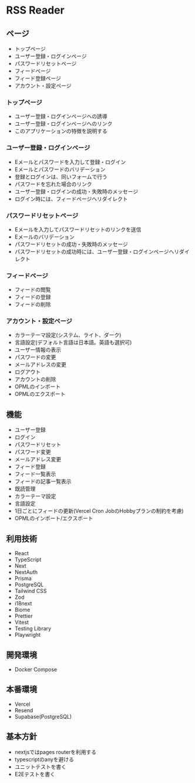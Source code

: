 # RSS Reader

## ページ

- トップページ
- ユーザー登録・ログインページ
- パスワードリセットページ
- フィードページ
- フィード登録ページ
- アカウント・設定ページ

### トップページ

- ユーザー登録・ログインページへの誘導
- ユーザー登録・ログインページへのリンク
- このアプリケーションの特徴を説明する

### ユーザー登録・ログインページ

- Eメールとパスワードを入力して登録・ログイン
- Eメールとパスワードのバリデーション
- 登録とログインは、同いフォームで行う
- パスワードを忘れた場合のリンク
- ユーザー登録・ログインの成功・失敗時のメッセージ
- ログイン時には、フィードページへリダイレクト

### パスワードリセットページ

- Eメールを入力してパスワードリセットのリンクを送信
- Eメールのバリデーション
- パスワードリセットの成功・失敗時のメッセージ
- パスワードリセットの成功時には、ユーザー登録・ログインページへリダイレクト

### フィードページ

- フィードの閲覧
- フィードの登録
- フィードの削除

### アカウント・設定ページ

- カラーテーマ設定(システム、ライト、ダーク)
- 言語設定(デフォルト言語は日本語。英語も選択可)
- ユーザー情報の表示
- パスワードの変更
- メールアドレスの変更
- ログアウト
- アカウントの削除
- OPMLのインポート
- OPMLのエクスポート

## 機能

- ユーザー登録
- ログイン
- パスワードリセット
- パスワード変更
- メールアドレス変更
- フィード登録
- フィード一覧表示
- フィードの記事一覧表示
- 既読管理
- カラーテーマ設定
- 言語設定
- 1日ごとにフィードの更新(Vercel Cron JobのHobbyプランの制約を考慮)
- OPMLのインポート/エクスポート

## 利用技術

- React
- TypeScript
- Next
- NextAuth
- Prisma
- PostgreSQL
- Tailwind CSS
- Zod
- i18next
- Biome
- Prettier
- Vitest
- Testing Library
- Playwright

## 開発環境

- Docker Compose

## 本番環境

- Vercel
- Resend
- Supabase(PostgreSQL)

## 基本方針

- nextjsではpages routerを利用する
- typescriptのanyを避ける
- ユニットテストを書く
- E2Eテストを書く
